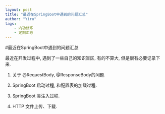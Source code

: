 ```yaml
---
layout: post
title: "最近在SpringBoot中遇到的问题汇总"
author: "Yiru"
tags: 
    - 内功修炼
    - 定期汇总
---
```


#最近在SpringBoot中遇到的问题汇总


最近在开发过程中, 遇到了一些自己的知识盲区, 有的不算大, 但是很有必要记录下来.

1. 关于 @RequestBody, @ResponseBody的问题.

2. SpringBoot 启动过程, 和配置表的加载过程.

3. SpringBoot 类注入过程.

4. HTTP 文件上传、下载. 




